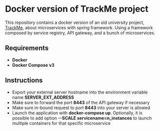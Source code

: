 # Docker version of TrackMe project

This repository contains a docker version of an old university project, [TrackMe](https://github.com/tangtang95/TrackMe),
 about microservices with spring framework. Using a framework composed by service registry, API gateway, and a bunch of microservices.
## Requirements

- **Docker**
- **Docker Compose v3**

## Instructions

- Export your external server hostname into the environment variable name **SERVER_EXT_ADDRESS**
- Make sure to forward the port **8443** of the API gateway if necessary
- Make sure in-bound request to port **8443** into your server is allowed
- Launch the application with **docker-compose up**. Optionally, it is possible to add option **--SCALE servicename=n_instances** to launch multiple containers for that specific microservice